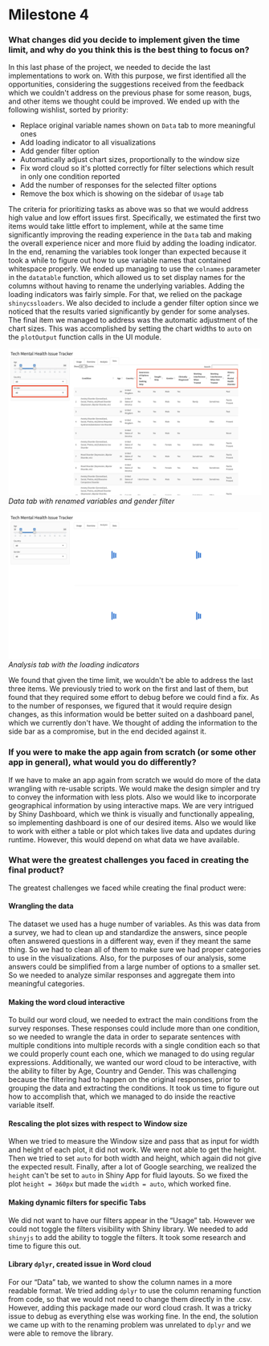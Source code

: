 # Milestone 4

### What changes did you decide to implement given the time limit, and why do you think this is the best thing to focus on?

In this last phase of the project, we needed to decide the last implementations to work on. With this purpose, we first identified all the opportunities, considering the suggestions received from the feedback which we couldn't address on the previous phase for some reason, bugs, and other items we thought could be improved. We ended up with the following wishlist, sorted by priority:
- Replace original variable names shown on `Data` tab to more meaningful ones
- Add loading indicator to all visualizations
- Add gender filter option
- Automatically adjust chart sizes, proportionally to the window size
- Fix word cloud so it's plotted correctly for filter selections which result in only one condition reported
- Add the number of responses for the selected filter options
- Remove the box which is showing on the sidebar of `Usage` tab

The criteria for prioritizing tasks as above was so that we would address high value and low effort issues first. Specifically, we estimated the first two items would take little effort to implement, while at the same time significantly improving the reading experience in the `Data` tab and making the overall experience nicer and more fluid by adding the loading indicator. In the end, renaming the variables took longer than expected because it took a while to figure out how to use variable names that contained whitespace properly. We ended up managing to use the `colnames` parameter in the `datatable` function, which allowed us to set display names for the columns without having to rename the underlying variables. Adding the loading indicators was fairly simple. For that, we relied on the package `shinycssloaders`. We also decided to include a gender filter option since we noticed that the results varied significantly by gender for some analyses. The final item we managed to address was the automatic adjustment of the chart sizes. This was accomplished by setting the chart widths to `auto` on the `plotOutput` function calls in the UI module.

![](img/data_table.png)
*Data tab with renamed variables and gender filter*

![](img/loading_indicators.png)
*Analysis tab with the loading indicators*

We found that given the time limit, we wouldn't be able to address the last three items. We previously tried to work on the first and last of them, but found that they required some effort to debug before we could find a fix. As to the number of responses, we figured that it would require design changes, as this information would be better suited on a dashboard panel, which we currently don't have. We thought of adding the information to the side bar as a compromise, but in the end decided against it.

### If you were to make the app again from scratch (or some other app in general), what would you do differently?

If we have to make an app again from scratch we would do more of the data wrangling with re-usable scripts. We would make the design simpler and try to convey the information with less plots. Also we would like to incorporate geographical information by using interactive maps. We are very intrigued by Shiny Dashboard, which we think is visually and functionally appealing, so implementing dashboard is one of our desired items. Also we would like to work with either a table or plot which takes live data and updates during runtime. However, this would depend on what data we have available.  

### What were the greatest challenges you faced in creating the final product?

The greatest challenges we faced while creating the final product were:

#### Wrangling the data
The dataset we used has a huge number of variables. As this was data from a survey, we had to clean up and standardize the answers, since people often answered questions in a different way, even if they meant the same thing. So we had to clean all of them to make sure we had proper categories to use in the visualizations. Also, for the purposes of our analysis, some answers could be simplified from a large number of options to a smaller set. So we needed to analyze similar responses and aggregate them into meaningful categories.

#### Making the word cloud interactive  
To build our word cloud, we needed to extract the main conditions from the survey responses. These responses could include more than one condition, so we needed to wrangle the data in order to separate sentences with multiple conditions into multiple records with a single condition each so that we could properly count each one, which we managed to do using regular expressions. Additionally, we wanted our word cloud to be interactive, with the ability to filter by Age, Country and Gender. This was challenging because the filtering had to happen on the original responses, prior to grouping the data and extracting the conditions. It took us time to figure out how to accomplish that, which we managed to do inside the reactive variable itself.

#### Rescaling the plot sizes with respect to Window size
When we tried to measure the Window size and pass that as input for width and height of each plot, it did not work. We were not able to get the height. Then we tried to set `auto` for both width and height, which again did not give the expected result. Finally, after a lot of Google searching, we realized the `height` can't be set to `auto` in Shiny App for fluid layouts. So we fixed the plot `height = 360px` but made the `width = auto`, which worked fine.

#### Making dynamic filters for specific Tabs  
We did not want to have our filters appear in the “Usage” tab. However we could not toggle the filters visibility with Shiny library. We needed to add `shinyjs` to add the ability to toggle the filters. It took some research and time to figure this out.

#### Library `dplyr`, created issue in Word cloud  
For our “Data” tab, we wanted to show the column names in a more readable format. We tried adding `dplyr` to use the column renaming function from code, so that we would not need to change them directly in the .csv. However, adding this package made our word cloud crash. It was a tricky issue to debug as everything else was working fine. In the end, the solution we came up with to the renaming problem was unrelated to `dplyr` and we were able to remove the library.
